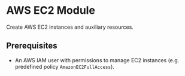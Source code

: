 # AWS EC2 Module

Create AWS EC2 instances and auxiliary resources.

## Prerequisites

- An AWS IAM user with permissions to manage EC2 instances
  (e.g. predefined policy `AmazonEC2FullAccess`).
